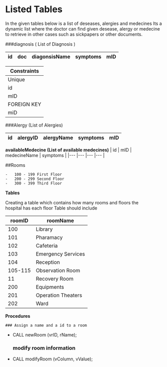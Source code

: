 # Listed Tables

In the given tables below is a list of deseases, alergies and medecines
Its a dynamic list where the doctor can find given desease, alergy or medecine  to retrieve in other cases such as sickpapers or other documents.

###diagnosis ( List of Diagnosis )

| id | doc | diagonsisName | symptoms | mID |
|---	|---	|---	|---	|---	|

|Constraints |
|---	|
| Unique |
| id |
| mID |
| FOREIGN KEY |
| miD |


###Alergy (List of Alergies)

| id | alergyID | alergyName | symptoms | mID |
|---	|---	|---	|---	|---	|

**availableMedecine (List of available medecines)**
| id | mID | medecineName | symptoms |
|---	|---	|---	|---	|

##Rooms

    -   100 - 199 First Floor 
    -   200 - 299 Second Floor
    -   300 - 399 Third Floor

**Tables**

Creating a table which contains how many rooms and floors the<br>
hospital has
each floor Table should include

| roomID | roomName |
|--- |--- |
| 100 | Library |
| 101 | Pharamacy |
| 102 | Cafeteria |
| 103 | Emergency Services |
| 104 | Reception |
| 105-115 | Observation Room |
| 11 | Recovery Room |
| 200 | Equipments |
| 201 | Operation Theaters |
| 202 | Ward |

**Procedures**

    ### Assign a name and a id to a room
*   CALL newRoom (vrID, rName);

    ###   modify room information 
*    CALL modifyRoom (vColumn, vValue);
